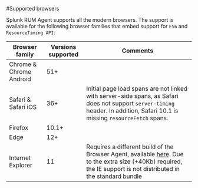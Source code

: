 #Supported browsers

Splunk RUM Agent supports all the modern browsers. The support is available for the following browser families that embed support for `ES6` and `ResourceTiming API`:

|Browser family|Versions supported|Comments|
|---|---|---|
|Chrome & Chrome Android|51+||
|Safari & Safari iOS|36+|Initial page load spans are not linked with server-side spans, as Safari does not support `server-timing` header. In addition, Safari 10.1 is missing `resourceFetch` spans.|
|Firefox|10.1+||
|Edge|12+||
|Internet Explorer|11|Requires a different build of the Browser Agent, available [here](https://github.com/signalfx/splunk-otel-js-web/releases/https://github.com/signalfx/splunk-otel-js-web/releases/download/v0.4.3/splunk-otel-web-legacy.js). Due to the extra size (+40Kb) required, the IE support is not distributed in the standard bundle|
